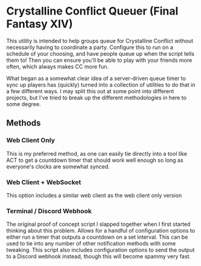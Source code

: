 # Crystalline Conflict Queuer (Final Fantasy XIV)

This utility is intended to help groups queue for Crystalline Conflict without
necessarily having to coordinate a party. Configure this to run on a schedule of your choosing,
and have people queue up when the script tells them to! Then you can ensure you'll be able to play
with your friends more often, which always makes CC more fun.

What began as a somewhat clear idea of a server-driven queue timer to sync up players has (quickly) turned into a
collection of utilities to do that in a few different ways. I may split this out at some point into different
projects, but I've tried to break up the different methodologies in here to some degree.

## Methods
### Web Client Only
This is my preferred method, as one can easily tie directly into a tool like ACT to get a countdown timer that should
work well enough so long as everyone's clocks are somewhat synced.

### Web Client + WebSocket
This option includes a similar web client as the web client only version

### Terminal / Discord Webhook
The original proof of concept script I slapped together when I first started thinking about this problem.
Allows for a handful of configuration options to either run a timer that outputs a countdown on a set interval.
This can be used to tie into any number of other notification methods with some tweaking. This script also includes
configuration options to send the output to a Discord webhook instead, though this will become spammy very fast.

